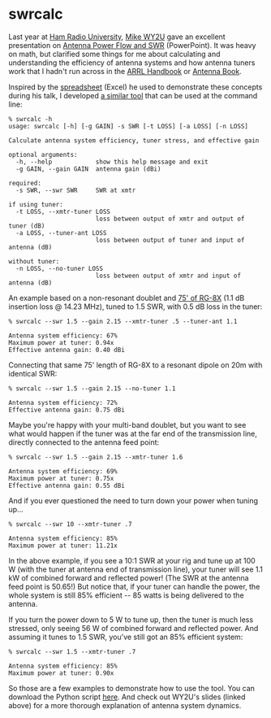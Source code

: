# swrcalc

Last year at [Ham Radio University](http://hamradiouniversity.org/), [Mike WY2U](https://www.qrz.com/db/wy2u) gave an excellent presentation on [Antenna Power Flow and SWR](http://hamradiouniversity.org/wp-content/uploads/2020/01/power_flow6.pptx) (PowerPoint). It was heavy on math, but clarified some things for me about calculating and understanding the efficiency of antenna systems and how antenna tuners work that I hadn't run across in the [ARRL Handbook](http://www.arrl.org/shop/ARRL-Handbook/) or [Antenna Book](http://www.arrl.org/shop/ARRL-Antenna-Book/).

Inspired by the [spreadsheet](http://hamradiouniversity.org/wp-content/uploads/2020/01/VSWR_Loss_13b.xlsx) (Excel) he used to demonstrate these concepts during his talk, I developed [a similar tool](https://git.io/JTE5C) that can be used at the command line:

    % swrcalc -h
    usage: swrcalc [-h] [-g GAIN] -s SWR [-t LOSS] [-a LOSS] [-n LOSS]
    
    Calculate antenna system efficiency, tuner stress, and effective gain
    
    optional arguments:
      -h, --help            show this help message and exit
      -g GAIN, --gain GAIN  antenna gain (dBi)
    
    required:
      -s SWR, --swr SWR     SWR at xmtr
    
    if using tuner:
      -t LOSS, --xmtr-tuner LOSS
                            loss between output of xmtr and output of tuner (dB)
      -a LOSS, --tuner-ant LOSS
                            loss between output of tuner and input of antenna (dB)
    
    without tuner:
      -n LOSS, --no-tuner LOSS
                            loss between output of xmtr and input of antenna (dB)

An example based on a non-resonant doublet and [75' of RG-8X](https://www.timesmicrowave.com/Calculator?Product=RG-8X&RunLength=75&Frequency=14.23) (1.1 dB insertion loss @ 14.23 MHz), tuned to 1.5 SWR, with 0.5 dB loss in the tuner:

    % swrcalc --swr 1.5 --gain 2.15 --xmtr-tuner .5 --tuner-ant 1.1
    
    Antenna system efficiency: 67%
    Maximum power at tuner: 0.94x
    Effective antenna gain: 0.40 dBi

Connecting that same 75' length of RG-8X to a resonant dipole on 20m with identical SWR:

    % swrcalc --swr 1.5 --gain 2.15 --no-tuner 1.1
    
    Antenna system efficiency: 72%
    Effective antenna gain: 0.75 dBi

Maybe you're happy with your multi-band doublet, but you want to see what would happen if the tuner was at the far end of the transmission line, directly connected to the antenna feed point:

    % swrcalc --swr 1.5 --gain 2.15 --xmtr-tuner 1.6
    
    Antenna system efficiency: 69%
    Maximum power at tuner: 0.75x
    Effective antenna gain: 0.55 dBi

And if you ever questioned the need to turn down your power when tuning up...

    % swrcalc --swr 10 --xmtr-tuner .7
    
    Antenna system efficiency: 85%
    Maximum power at tuner: 11.21x

In the above example, if you see a 10:1 SWR at your rig and tune up at 100 W (with the tuner at antenna end of transmission line), your tuner will see 1.1 kW of combined forward and reflected power! (The SWR at the antenna feed point is 50.65!) But notice that, if your tuner can handle the power, the whole system is still 85% efficient -- 85 watts is being delivered to the antenna.

If you turn the power down to 5 W to tune up, then the tuner is much less stressed, only seeing 56 W of combined forward and reflected power. And assuming it tunes to 1.5 SWR, you've still got an 85% efficient system:

    % swrcalc --swr 1.5 --xmtr-tuner .7
    
    Antenna system efficiency: 85%
    Maximum power at tuner: 0.90x

So those are a few examples to demonstrate how to use the tool. You can download the Python script [here](https://git.io/JTE5C). And check out WY2U's slides (linked above) for a more thorough explanation of antenna system dynamics.
